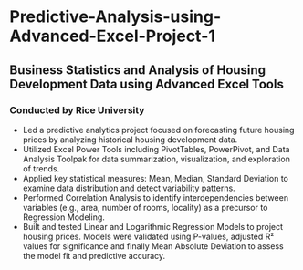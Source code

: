 # Predictive-Analysis-using-Advanced-Excel-Project-1
## Business Statistics and Analysis of Housing Development Data using Advanced Excel Tools
### Conducted by Rice University
- Led a predictive analytics project focused on forecasting future housing prices by analyzing historical housing development data.
- Utilized Excel Power Tools including PivotTables, PowerPivot, and Data Analysis Toolpak for data summarization, visualization, and exploration of trends.
- Applied key statistical measures: Mean, Median, Standard Deviation to examine data distribution and detect variability patterns.
- Performed Correlation Analysis to identify interdependencies between variables (e.g., area, number of rooms, locality) as a precursor to Regression Modeling.
- Built and tested Linear and Logarithmic Regression Models to project housing prices. Models were validated using P-values, adjusted R² values for significance and finally Mean Absolute Deviation to assess the model fit and predictive accuracy.
